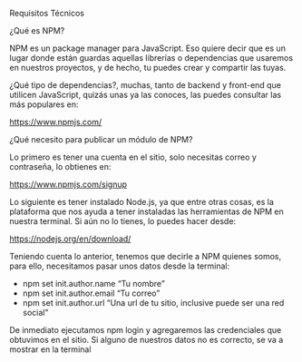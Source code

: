 Requisitos Técnicos

¿Qué es NPM?

NPM es un package manager para JavaScript. Eso quiere decir que es un lugar donde están guardas aquellas librerías o dependencias que usaremos en nuestros proyectos, y de hecho, tu puedes crear y compartir las tuyas.

¿Qué tipo de dependencias?, muchas, tanto de backend y front-end que utilicen JavaScript, quizás unas ya las conoces, las puedes consultar las más populares en:

https://www.npmjs.com/

¿Qué necesito para publicar un módulo de NPM?

Lo primero es tener una cuenta en el sitio, solo necesitas correo y contraseña, lo obtienes en:

https://www.npmjs.com/signup

Lo siguiente es tener instalado Node.js, ya que entre otras cosas, es la plataforma que nos ayuda a tener instaladas las herramientas de NPM en nuestra terminal. Si aún no lo tienes, lo puedes hacer desde:

https://nodejs.org/en/download/

Teniendo cuenta lo anterior, tenemos que decirle a NPM quienes somos, para ello, necesitamos pasar unos datos desde la terminal:

* npm set init.author.name “Tu nombre”
* npm set init.author.email “Tu correo”
* npm set init.author.url “Una url de tu sitio, inclusive puede ser una red social”

De inmediato ejecutamos npm login y agregaremos las credenciales que obtuvimos en el sitio. Si alguno de nuestros datos no es correcto, se va a mostrar en la terminal